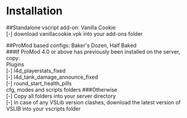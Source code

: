 # Installation  
##Standalone vscript add-on: Vanilla Cookie  
	[-] download vanillacookie.vpk into your add-ons folder  

##ProMod based configs: Baker's Dozen, Half Baked  
###If ProMod 4.0 or above has previously been installed on the server, copy:  
Plugins  
[-] l4d_playerstats_fixed  
[-] l4d_tank_damage_announce_fixed  
[-] round_start_health_pills  
cfg, modes and scripts folders
###Otherwise  
	[-] Copy all folders into your server directory  
	[-] In case of any VSLib version clashes, download the latest version of VSLIB into your vscripts folder  



